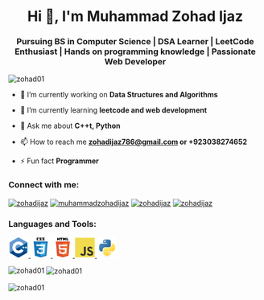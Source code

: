 <h1 align="center">Hi 👋, I'm Muhammad Zohad Ijaz</h1>
<h3 align="center">Pursuing BS in Computer Science | DSA Learner | LeetCode Enthusiast | Hands on programming knowledge | Passionate Web Developer</h3>

<p align="left"> <img src="https://komarev.com/ghpvc/?username=zohad01&label=Profile%20views&color=0e75b6&style=flat" alt="zohad01" /> </p>

- 🔭 I’m currently working on **Data Structures and Algorithms**

- 🌱 I’m currently learning **leetcode and web development**

- 💬 Ask me about **C++t, Python**

- 📫 How to reach me **zohadijaz786@gmail.com or +923038274652**

- ⚡ Fun fact **Programmer**

<h3 align="left">Connect with me:</h3>
<p align="left">
<a href="https://twitter.com/zohadijaz" target="blank"><img align="center" src="https://raw.githubusercontent.com/rahuldkjain/github-profile-readme-generator/master/src/images/icons/Social/twitter.svg" alt="zohadijaz" height="30" width="40" /></a>
<a href="https://linkedin.com/in/muhammadzohadijaz" target="blank"><img align="center" src="https://raw.githubusercontent.com/rahuldkjain/github-profile-readme-generator/master/src/images/icons/Social/linked-in-alt.svg" alt="muhammadzohadijaz" height="30" width="40" /></a>
<a href="https://fb.com/zohadijaz" target="blank"><img align="center" src="https://raw.githubusercontent.com/rahuldkjain/github-profile-readme-generator/master/src/images/icons/Social/facebook.svg" alt="zohadijaz" height="30" width="40" /></a>
<a href="https://www.leetcode.com/zohadijaz" target="blank"><img align="center" src="https://raw.githubusercontent.com/rahuldkjain/github-profile-readme-generator/master/src/images/icons/Social/leet-code.svg" alt="zohadijaz" height="30" width="40" /></a>
</p>

<h3 align="left">Languages and Tools:</h3>
<p align="left"> <a href="https://www.w3schools.com/cpp/" target="_blank" rel="noreferrer"> <img src="https://raw.githubusercontent.com/devicons/devicon/master/icons/cplusplus/cplusplus-original.svg" alt="cplusplus" width="40" height="40"/> </a> <a href="https://www.w3schools.com/css/" target="_blank" rel="noreferrer"> <img src="https://raw.githubusercontent.com/devicons/devicon/master/icons/css3/css3-original-wordmark.svg" alt="css3" width="40" height="40"/> </a> <a href="https://www.w3.org/html/" target="_blank" rel="noreferrer"> <img src="https://raw.githubusercontent.com/devicons/devicon/master/icons/html5/html5-original-wordmark.svg" alt="html5" width="40" height="40"/> </a> <a href="https://developer.mozilla.org/en-US/docs/Web/JavaScript" target="_blank" rel="noreferrer"> <img src="https://raw.githubusercontent.com/devicons/devicon/master/icons/javascript/javascript-original.svg" alt="javascript" width="40" height="40"/> </a> <a href="https://www.python.org" target="_blank" rel="noreferrer"> <img src="https://raw.githubusercontent.com/devicons/devicon/master/icons/python/python-original.svg" alt="python" width="40" height="40"/> </a> </p>

<p><img align="left" src="https://github-readme-stats.vercel.app/api/top-langs?username=zohad01&show_icons=true&locale=en&layout=compact" alt="zohad01" /></p>

<p>&nbsp;<img align="center" src="https://github-readme-stats.vercel.app/api?username=zohad01&show_icons=true&locale=en" alt="zohad01" /></p>

<p><img align="center" src="https://github-readme-streak-stats.herokuapp.com/?user=zohad01&" alt="zohad01" /></p>
